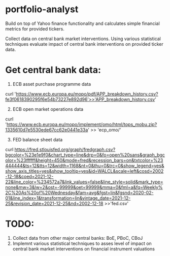 # portfolio-analyst
Build on top of Yahoo finance functionality and calculates simple financial metrics for provided tickers.

Collect data on central bank market interventions. Using various statistical techniques evaluate impact of central bank interventions on provided ticker data.

# Get central bank data:
1. ECB asset purchase programme data

curl 'https://www.ecb.europa.eu/mopo/pdf/APP_breakdown_history.csv?fe3f0618390295f6e54b73227e892d96'>>'APP_breakdown_history.csv'

2. ECB open market operations data

curl 'https://www.ecb.europa.eu/mopo/implement/omo/html/tops_mobu.zip?1335610d7e5530ede67cc62e0441e33a' >> 'ecp_omo/'

3. FED balance sheet data

curl https://fred.stlouisfed.org/graph/fredgraph.csv?bgcolor=%23e1e9f0&chart_type=line&drp=0&fo=open%20sans&graph_bgcolor=%23ffffff&height=450&mode=fred&recession_bars=on&txtcolor=%23444444&ts=12&tts=12&width=1168&nt=0&thu=0&trc=0&show_legend=yes&show_axis_titles=yes&show_tooltip=yes&id=WALCL&scale=left&cosd=2002-12-18&coed=2021-12-22&line_color=%234572a7&link_values=false&line_style=solid&mark_type=none&mw=3&lw=2&ost=-99999&oet=99999&mma=0&fml=a&fq=Weekly%2C%20As%20of%20Wednesday&fam=avg&fgst=lin&fgsnd=2020-02-01&line_index=1&transformation=lin&vintage_date=2021-12-25&revision_date=2021-12-25&nd=2002-12-18 >>'fed.csv'

# TODO:
1. Collect data from other major central banks: BoE, PBoC, CBoJ
2. Implemnt various statistical techniques to asses level of impact on central bank market interventions on financial instrument valuations
